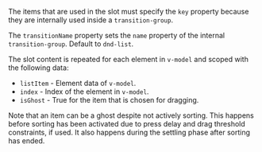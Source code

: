 The items that are used in the slot must specify the `key` property because they are internally used inside a `transition-group`.

The `transitionName` property sets the `name` property of the internal `transition-group`. Default to `dnd-list`.

The slot content is repeated for each element in `v-model` and scoped with the following data:

* `listItem` - Element data of `v-model`.
* `index` - Index of the element in `v-model`.
* `isGhost` - True for the item that is chosen for dragging.

Note that an item can be a ghost despite not actively sorting. This happens before sorting has been activated due to press delay and drag threshold constraints, if used. It also happens during the settling phase after sorting has ended.
